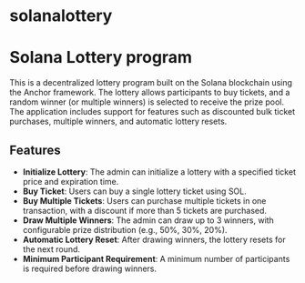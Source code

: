 # solanalottery
# Solana Lottery program 
This is a decentralized lottery program built on the Solana blockchain using the Anchor framework. The lottery allows participants to buy tickets, and a random winner (or multiple winners) is selected to receive the prize pool. The application includes support for features such as discounted bulk ticket purchases, multiple winners, and automatic lottery resets.

## Features

- **Initialize Lottery**: The admin can initialize a lottery with a specified ticket price and expiration time.
- **Buy Ticket**: Users can buy a single lottery ticket using SOL.
- **Buy Multiple Tickets**: Users can purchase multiple tickets in one transaction, with a discount if more than 5 tickets are purchased.
- **Draw Multiple Winners**: The admin can draw up to 3 winners, with configurable prize distribution (e.g., 50%, 30%, 20%).
- **Automatic Lottery Reset**: After drawing winners, the lottery resets for the next round.
- **Minimum Participant Requirement**: A minimum number of participants is required before drawing winners.
